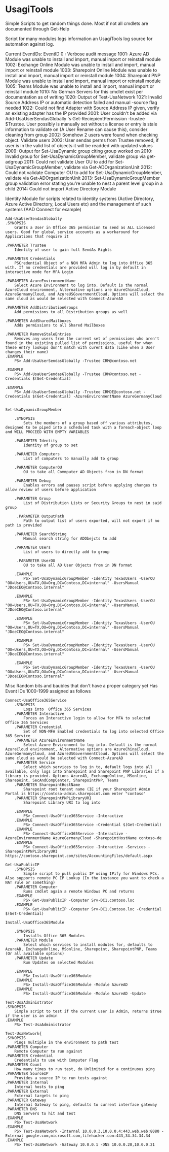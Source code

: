 # UsagiTools
Simple Scripts to get random things done. Most if not all cmdlets are documented through Get-Help

Script for many modules logs information an UsagiTools log source for automation against log. 

Current EventIDs:
			EventID
			0   : Verbose audit message
			1001: Azure AD Module was unable to install and import, manual import or reinstall module
			1002: Exchange Online Module was unable to install and import, manual import or reinstall module
			1003: Sharepoint Online Module was unable to install and import, manual import or reinstall module
			1004: Sharepoint PNP Module was unable to install and import, manual import or reinstall module
			1005: Teams Module was unable to install and import, manual import or reinstall module
			1010: No German Servers for this cmdlet exist per documentation as of writing
			1020: Output of Test-UsaNetwork
			1021: Invalid Source Address IP or automatic detection failed and manual -source flag needed
			1022: Could not find Adapter with Source Address IP given, verify an existing adapter has the IP provided
			2001: User couldn't be added via Add-UsaUserSendasGlobally 's Get-ReciepientPermission -trustee $Trustee. User possibly is manually set without a license or entry is stale information to validate on (A User Rename can cause this), consider cleaning from group
			2002: Somehow 2 users were found when checking object. Validate users
			2003: User sendas perms from Trustee removed, if user is in the valid list of objects it will be readded with updated values
			2009: Output for Set-UsaDynamic group citing group worked on
			2010: Invalid group for Set-UsaDynamicGroupMember, validate group via get-adgroup
			2011: Could not validate User OU to add for Set-UsaDynamicGroupMember, validate via Get-ADOrganizationUnit
			2012: Could not validate Computer OU to add for Set-UsaDynamicGroupMember, validate via Get-ADOrganizationUnit
			2013: Set-UsaDynamicGroupMember group validation error stating you're unable to nest a parent level group in a child
			2014: Could not import Active Directory Module

Identity
	Module for scripts related to identity systems (Active Directory, Azure Active Directory, Local Users etc) and the management of such systems (AAD Connect for example)
	
	Add-UsaUserSendasGlobally
    .SYNOPSIS
        Grants a User in Office 365 permission to send as ALL Licensed users. Good for global service accounts as a workaround for Applications that require it

    .PARAMETER Trustee
        Identity of user to gain full SendAs Rights

    .PARAMETER Credentials
        PSCredential Object of a NON MFA Admin to log into Office 365 with. If no credentials are provided will log in by default in interactive mode for MFA Login

    .PARAMETER AzureEnvironmentName
        Select Azure Environment to log into. Default is the normal AzureCloud environment, Alternative options are AzureChinaCloud, AzureGermanyCloud, and AzureUSGovernmentCloud. Options will select the same cloud as would be selected with Connect-AzureAD

    .PARAMETER AddDistributionGroups
        Add permissions to all Distribution groups as well

    .PARAMETER AddSharedMailboxes
        Adds permissions to all Shared Mailboxes

    .PARAMETER RemoveStaleEntries
        Removes any users from the current set of permissions who aren't found in the existing pulled list of permissions, useful for when these entry lookups don't match with curent data (Like when a User changes their name)
    .EXAMPLE
        PS> Add-UsaUserSendasGlobally -Trustee CRM@contoso.net

    .EXAMPLE
        PS> Add-UsaUserSendasGlobally -Trustee CRM@contoso.net -Credentials $(Get-Credential)

    .EXAMPLE
        PS> Add-UsaUserSendasGlobally -Trustee CRMDE@contoso.net -Credentials $(Get-Credential) -AzureEnvironmentName AzureGermanyCloud


	Set-UsaDynamicGroupMember

		.SYNOPSIS
			Sets the members of a group based off various attributes, designed to be piped into a scheduled task with a foreach-object loop and WILL PROCEED WITH EMPTY VARIABLES

		.PARAMETER Identity
			Identity of group to set

		.PARAMETER Computers
			List of computers to manually add to group

		.PARAMETER ComputerOU
			OU to take all Commputer AD Objects from in DN format

		.PARAMETER Debug
			Enables errors and pauses script before applying changes to allow review of users before application

		.PARAMETER Group
			List of Distribution Lists or Security Groups to nest in said group

		 .PARAMETER OutputPath
			Path to output list of users exported, will not export if no path is provided

		.PARAMETER SearchString
			Manual search string for ADObejcts to add

		.PARAMETER Users
			List of users to directly add to group

		 .PARAMETER UserOU
			OU to take all AD User Objects from in DN format

		.EXAMPLE
			PS> Set-UsaDynamicGroupMember -Identity TexasUsers -UserOU "OU=Users,OU=TX,OU=Org,DC=Contoso,DC=internal" -UsersManual "JDoeCEO@Contoso.internal"

		.EXAMPLE
			PS> Set-UsaDynamicGroupMember -Identity TexasUsers -UserOU "OU=Users,OU=TX,OU=Org,DC=Contoso,DC=internal" -UsersManual "JDoeCEO@Contoso.internal"

		.EXAMPLE
			PS> Set-UsaDynamicGroupMember -Identity TexasUsers -UserOU "OU=Users,OU=TX,OU=Org,DC=Contoso,DC=internal" -UsersManual "JDoeCEO@Contoso.internal"

		.EXAMPLE
			PS> Set-UsaDynamicGroupMember -Identity TexasUsers -UserOU "OU=Users,OU=TX,OU=Org,DC=Contoso,DC=internal" -UsersManual "JDoeCEO@Contoso.internal"

		.EXAMPLE
			PS> Set-UsaDynamicGroupMember -Identity TexasUsers -UserOU "OU=Users,OU=TX,OU=Org,DC=Contoso,DC=internal" -UsersManual "JDoeCEO@Contoso.internal"

  
Misc
	Random bits and baubles that don't have a proper category yet
	Has Event IDs 1000-1999 assigned as follows
	
	Connect-UsaOffice365Service
		.SYNOPSIS
			Logs into  Office 365 Services
		.PARAMETER Interactive
			Forces an Interactive login to allow for MFA to selected Office 365 Services
		.PARAMETER Credential
			Set of NON-MFA Enabled credentials to log into selected Office 365 Service
		.PARAMETER AzureEnvironmentName
			Select Azure Environment to log into. Default is the normal AzureCloud environment, Alternative options are AzureChinaCloud, AzureGermanyCloud, and AzureUSGovernmentCloud. Options will select the same cloud as would be selected with Connect-AzureAD
		.PARAMETER Service
			Select which services to log in to, default logs into all available, only logs into Sharepoint and Sharepoint PNP Libraries if a library is provided. Options AzureAD, ExchangeOnline, MSonline, Sharepoint, SecAndCompCenter, SharepointPNP, Teams
		.PARAMETER SharepointHostName
			Sharepoint root tenant name (IE if your Sharepoint Admin Portal is https://contoso-admin.sharepoint.com enter "contoso"
		.PARAMETER SharepointPNPLibraryURI
			Sharepoint Library URI to log into

		.EXAMPLE
			PS> Connect-UsaOffice365Service -Interactive
		.EXAMPLE
			PS> Connect-UsaOffice365Service -Credential $(Get-Credential)
		.EXAMPLE
			PS> Connect-UsaOffice365Service -Interactive -AzureEnvironmentName AzureGermanyCloud -SharepointHostName contoso-de
		.EXAMPLE
			PS> Connect-UsaOffice365Service -Interactive -Services -SharepointPNPLibraryURI https://contoso.sharepoint.com/sites/AccountingFiles/default.aspx

	Get-UsaPublicIP
		.SYNOPSIS
			Simple script to pull public IP using IPify for Windows PCs. Also supports remote PC IP Lookup (In the instance you want to check a NAT rule or something)
		.PARAMETER Computer
			Runs cmdlet again a remote Windows PC and returns
		.EXAMPLE
			PS> Get-UsaPublicIP -Computer Srv-DC1.contoso.loc
		.EXAMPLE
			PS> Get-UsaPublicIP -Computer Srv-DC1.Contoso.loc -Credential $(Get-Credential)

	Install-UsaOffice365Module
    
		.SYNOPSIS
			Installs Office 365 Modules
		.PARAMETER Module
			Select which services to install modules for, defaults to AzureAD, ExchangeOnline, MSonline, Sharepoint, SharepointPNP, Teams (Or all available options)
		.PARAMETER Update
			Run Updates on selected Modules

		.EXAMPLE
			PS> Install-UsaOffice365Module
		.EXAMPLE
			PS> Install-UsaOffice365Module -Module AzureAD
		.EXAMPLE
			PS> Install-UsaOffice365Module -Module AzureAD -Update

	Test-UsaAdministrator
    .SYNOPSIS
        Simple script to test if the current user is Admin, returns $true if the user is an admin
    .EXAMPLE
        PS> Test-UsaAdministrator

	Test-UsaNetwork{
    .SYNOPSIS
        Pings multiple in the environment to path test
    .PARAMETER Computer
        Remote Computer to run against
    .PARAMETER Credential
        Credentials to use with Computer Flag
    .PARAMETER Count
        How many times to run test, do Unlimited for a continuous ping
    .PARAMETER SourceIP
        Provides a source IP to run tests against
    .PARAMETER Internal
        Internal hosts to ping
    .PARAMETER External
        External targets to ping
    .PARAMETER Gateway
        Internal Gateway to ping, defaults to current interface gateway
    .PARAMETER DNS
        DNS Servers to hit and test
    .EXAMPLE
        PS> Test-UsaNetwork
    .EXAMPLE
        PS> Test-UsaNetwork -Internal 10.0.0.3,10.0.0.4:443,web,web:8080 -External google.com,microsoft.com,lifehacker.com:443,34.34.34.34
    .EXAMPLE
        PS> Test-UsaNetwork -Gateway 10.0.0.1 -DNS 10.0.0.20,10.0.0.21
